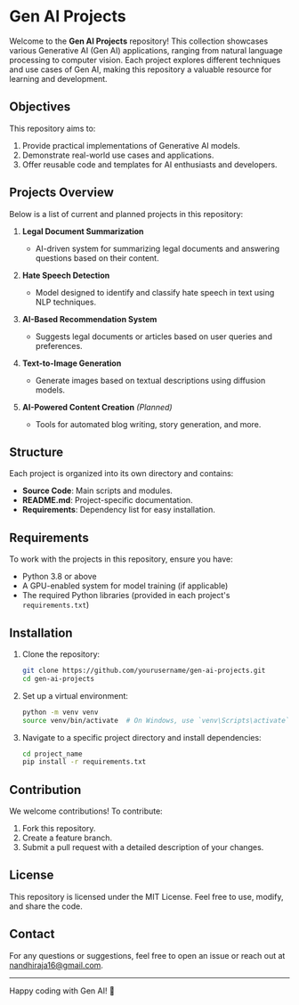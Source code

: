 # Gen AI Projects

Welcome to the **Gen AI Projects** repository! This collection showcases various Generative AI (Gen AI) applications, ranging from natural language processing to computer vision. Each project explores different techniques and use cases of Gen AI, making this repository a valuable resource for learning and development.

## Objectives
This repository aims to:
1. Provide practical implementations of Generative AI models.
2. Demonstrate real-world use cases and applications.
3. Offer reusable code and templates for AI enthusiasts and developers.

## Projects Overview
Below is a list of current and planned projects in this repository:

1. **Legal Document Summarization**
   - AI-driven system for summarizing legal documents and answering questions based on their content.

2. **Hate Speech Detection**
   - Model designed to identify and classify hate speech in text using NLP techniques.

3. **AI-Based Recommendation System**
   - Suggests legal documents or articles based on user queries and preferences.

4. **Text-to-Image Generation**
   - Generate images based on textual descriptions using diffusion models.

5. **AI-Powered Content Creation** *(Planned)*
   - Tools for automated blog writing, story generation, and more.

## Structure
Each project is organized into its own directory and contains:
- **Source Code**: Main scripts and modules.
- **README.md**: Project-specific documentation.
- **Requirements**: Dependency list for easy installation.

## Requirements
To work with the projects in this repository, ensure you have:
- Python 3.8 or above
- A GPU-enabled system for model training (if applicable)
- The required Python libraries (provided in each project's `requirements.txt`)

## Installation
1. Clone the repository:
   ```bash
   git clone https://github.com/yourusername/gen-ai-projects.git
   cd gen-ai-projects
   ```

2. Set up a virtual environment:
   ```bash
   python -m venv venv
   source venv/bin/activate  # On Windows, use `venv\Scripts\activate`
   ```

3. Navigate to a specific project directory and install dependencies:
   ```bash
   cd project_name
   pip install -r requirements.txt
   ```

## Contribution
We welcome contributions! To contribute:
1. Fork this repository.
2. Create a feature branch.
3. Submit a pull request with a detailed description of your changes.

## License
This repository is licensed under the MIT License. Feel free to use, modify, and share the code.

## Contact
For any questions or suggestions, feel free to open an issue or reach out at nandhiraja16@gmail.com.

---

Happy coding with Gen AI! 🚀
